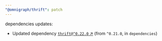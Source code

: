 ```yaml
---
"@omnigraph/thrift": patch
---
```

dependencies updates:
  - Updated dependency [`thrift@^0.22.0` ↗︎](https://www.npmjs.com/package/thrift/v/0.22.0) (from `^0.21.0`, in `dependencies`)
